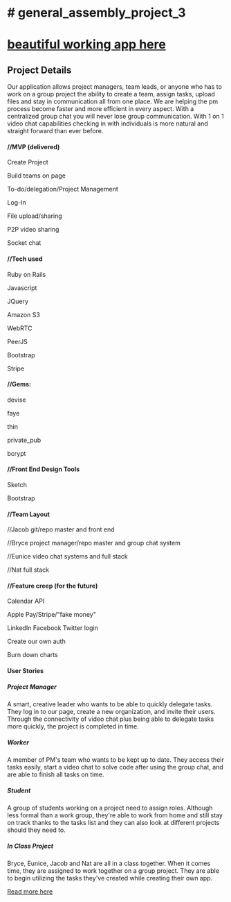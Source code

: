 <h1># general_assembly_project_3</h1>

<h1><a href="http://sharkfile.herokuapp.com/">beautiful working app here</a></h1>

<h2>Project Details</h2>

<p>Our application allows project managers, team leads, or anyone who has to work on a group project the ability to create a team, assign tasks, upload files and stay in communication all from one place. We are helping the pm process become faster and more efficient in every aspect. With a centralized group chat you will never lose group communication. With 1 on 1 video chat capabilities checking in with individuals is more natural and straight forward than ever before. </p>

<h4>//MVP (delivered)</h4>
<p>Create Project</p>
<p>Build teams on page</p>
<p>To-do/delegation/Project Management</p>
<p>Log-In</p>
<p>File upload/sharing</p>
<p>P2P video sharing</p>
<p>Socket chat</p>

<h4>//Tech used</h4>
<p>Ruby on Rails</p>
<p>Javascript</p>
<p>JQuery</p>
<p>Amazon S3</p>
<p>WebRTC</p>
<p>PeerJS</p>
<p>Bootstrap</p>
<p>Stripe</p>

<h4>//Gems:</h4> 
<p>devise</p>
<p>faye</p>
<p>thin</p>
<p>private_pub</p>
<p>bcrypt</p>

<h4>//Front End Design Tools</h4>
<p>Sketch</p>
<p>Bootstrap</p>

<h4>//Team Layout</h4>
<p>//Jacob git/repo master and front end</p>
<p>//Bryce project manager/repo master and group chat system</p>
<p>//Eunice video chat systems and full stack</p> 
<p>//Nat full stack</p>

<h4>//Feature creep (for the future) </h4>
<p>Calendar API</p>
<p>Apple Pay/Stripe/"fake money"</p>
<p>LinkedIn Facebook Twitter login</p>
<p>Create our own auth</p>
<p>Burn down charts</p>

<h4>User Stories</h4>

<h5>Project Manager</h5>
<p>A smart, creative leader who wants to be able to quickly delegate tasks. They log in to our page, create a new organization, and invite their users. Through the connectivity of video chat plus being able to delegate tasks more quickly, the project is completed in time.</p>

<h5>Worker</h5>
<p> A member of PM's team who wants to be kept up to date. They access their tasks easily, start a video chat to solve code after using the group chat, and are able to finish all tasks on time. </p>

<h5>Student</h5>
<p>A group of students working on a project need to assign roles. Although less formal than a work group, they're able to work from home and still stay on track thanks to the tasks list and they can also look at different projects should they need to.</p>

<h5>In Class Project</h5>
<p> Bryce, Eunice, Jacob and Nat are all in a class together. When it comes time, they are assigned to work together on a group project. They are able to begin utilizing the tasks they've created while creating their own app. </p>


<a href="https://docs.google.com/document/d/1K7dgSbUC_kCt4RKOonLzW-A1x-cXAEcNwFTqgonbl90/edit" alt="read more">Read more here</a>